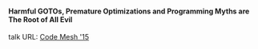 #### Harmful GOTOs, Premature Optimizations and Programming Myths are The Root of All Evil

talk URL:
[Code Mesh '15](https://www.youtube.com/watch?v=Li-KDubBIDE)
